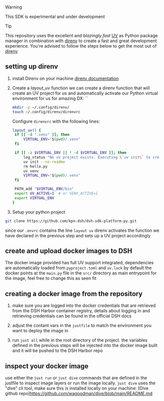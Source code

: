 > [!WARNING]
> This SDK is experimental and under development

> [!TIP]
> This repository uses the excellent and _blazingly fast_ [UV](https://github.com/astral-sh/uv) as Python package manager in combination with [direnv](https://github.com/direnv/direnv) to create a fast and great development experience. You're advised to follow the steps below to get the most out of [direnv](https://github.com/direnv/direnv)

## setting up direnv

1. install Direnv on your machine
   [direnv documentation](https://direnv.net/)

2. Create a _layout_uv_ function
   we can create a direnv function that will create an UV project for us and automatically activate
   our Python virtual environment for us for amazing DX:
   ``

   ```bash
   mkdir -p ~/.config/direnv/
   touch ~/.config/direnv/direnvrc
   ```

   Configure `direnvrc` with the following lines:

   ```bash
   layout_uv() {
    if [[ -d ".venv" ]]; then
        VIRTUAL_ENV="$(pwd)/.venv"
    fi

    if [[ -z $VIRTUAL_ENV || ! -d $VIRTUAL_ENV ]]; then
        log_status "No uv project exists. Executing \`uv init\` to create one."
        uv init --no-readme
        rm hello.py
        uv venv
        VIRTUAL_ENV="$(pwd)/.venv"
    fi

    PATH_add "$VIRTUAL_ENV/bin"
    export UV_ACTIVE=1  # or VENV_ACTIVE=1
    export VIRTUAL_ENV
   }
   ```

3. Setup your python project

```bash
git clone https://github.com/kpn-dsh/dsh-sdk-platform-py.git
```

since our `.envrc` contains the line `layout uv` direnv activates the function we have declared in
the previous step and sets up a UV project accordingly

## create and upload docker images to DSH

The docker image provided has full UV support integrated, dependencies are automatically loaded from `pyproject.toml` and `uv.lock`
by default the docker points at the `main.py` file in the `src/` directory as main entrypoint for the image, feel free to change this as seen fit

## creating a docker image from the repository

1. make sure you are logged into the docker credentials that are retrieved from the DSH Harbor container registry, details about logging in and retrieving credentials can be found in the official DSH docs

2. adjust the contant vars in the `justfile` to match the environment you want to deploy the image in

3. run `just all` while in the root directory of the project. the variables defined in the previous steps will be injected into the docker image built and it will be pushed to the DSH Harbor repo

## inspect your docker image

use either the `just run` or `just dive` commands that are defined in the justfile to inspect image layers or run the image locally.
`just dive` uses the "dive" cli tool, make sure this is installed locally on your machine: [Dive github repo]https://github.com/wagoodman/dive/blob/main/README.md
